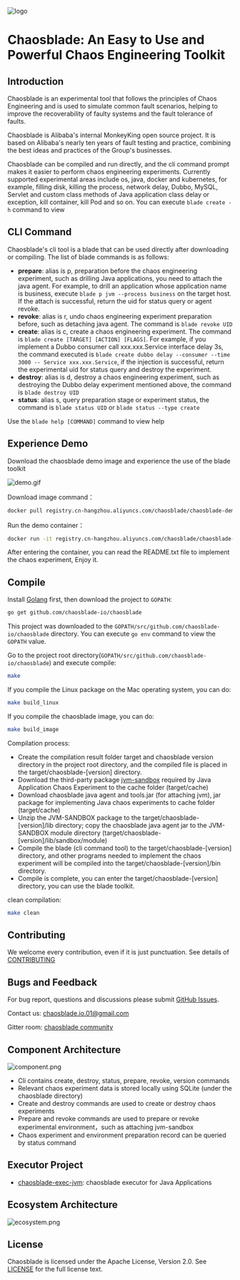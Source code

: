 ![logo](https://chaosblade.oss-cn-hangzhou.aliyuncs.com/doc/image/chaosblade-logo.png)  

# Chaosblade: An Easy to Use and Powerful Chaos Engineering Toolkit

## Introduction

Chaosblade is an experimental tool that follows the principles of Chaos Engineering and is used to simulate common fault scenarios, helping to improve the recoverability of faulty systems and the fault tolerance of faults.

Chaosblade is Alibaba's internal MonkeyKing open source project. It is based on Alibaba's nearly ten years of fault testing and practice, combining the best ideas and practices of the Group's businesses.

Chaosblade can be compiled and run directly, and the cli command prompt makes it easier to perform chaos engineering experiments. Currently supported experimental areas include os, java, docker and kubernetes, for example, filling disk, killing the process, network delay, Dubbo, MySQL, Servlet and custom class methods of Java application class delay or exception, kill container, kill Pod and so on. You can execute `blade create -h` command to view


## CLI Command

Chaosblade's cli tool is a blade that can be used directly after downloading or compiling. The list of blade commands is as follows:
* **prepare**: alias is p, preparation before the chaos engineering experiment, such as drilling Java applications, you need to attach the java agent. For example, to drill an application whose application name is business, execute `blade p jvm --process business` on the target host. If the attach is successful, return the uid for status query or agent revoke.
* **revoke**: alias is r, undo chaos engineering experiment preparation before, such as detaching java agent. The command is `blade revoke UID`
* **create**: alias is c, create a chaos engineering experiment. The command is `blade create [TARGET] [ACTION] [FLAGS]`. For example, if you implement a Dubbo consumer call xxx.xxx.Service interface delay 3s, the command executed is `blade create dubbo delay --consumer --time 3000 -- Service xxx.xxx.Service`, if the injection is successful, return the experimental uid for status query and destroy the experiment.
* **destroy**: alias is d, destroy a chaos engineering experiment, such as destroying the Dubbo delay experiment mentioned above, the command is `blade destroy UID`
* **status**: alias s, query preparation stage or experiment status, the command is `blade status UID` or `blade status --type create`

Use the `blade help [COMMAND]` command to view help


## Experience Demo
Download the chaosblade demo image and experience the use of the blade toolkit
  
![demo.gif](https://chaosblade.oss-cn-hangzhou.aliyuncs.com/agent/release/chaosblade-demo-0.0.1.gif)  

Download image command：
```bash
docker pull registry.cn-hangzhou.aliyuncs.com/chaosblade/chaosblade-demo:latest
```

Run the demo container：
```bash
docker run -it registry.cn-hangzhou.aliyuncs.com/chaosblade/chaosblade-demo:latest
```

After entering the container, you can read the README.txt file to implement the chaos experiment, Enjoy it.

## Compile
Install [Golang](https://golang.org/doc/install) first, then download the project to `GOPATH`:
```bash
go get github.com/chaosblade-io/chaosblade
```
This project was downloaded to the `GOPATH/src/github.com/chaosblade-io/chaosblade` directory. You can execute `go env` command to view the `GOPATH` value. 

Go to the project root directory(`GOPATH/src/github.com/chaosblade-io/chaosblade`) and execute compile:
```bash
make
```

If you compile the Linux package on the Mac operating system, you can do:
```bash
make build_linux
```

If you compile the chaosblade image, you can do:
```bash
make build_image
```

Compilation process:
* Create the compilation result folder target and chaosblade version directory in the project root directory, and the compiled file is placed in the target/chaosblade-[version] directory.
* Download the third-party package [jvm-sandbox](https://github.com/alibaba/jvm-sandbox/releases) required by Java Application Chaos Experiment to the cache folder (target/cache)
* Download chaosblade java agent and tools.jar (for attaching jvm), jar package for implementing Java chaos experiments to cache folder (target/cache)
* Unzip the JVM-SANDBOX package to the target/chaosblade-[version]/lib directory; copy the chaosblade java agent jar to the JVM-SANDBOX module directory (target/chaosblade-[version]/lib/sandbox/module)
* Compile the blade (cli command tool) to the target/chaosblade-[version] directory, and other programs needed to implement the chaos experiment will be compiled into the target/chaosblade-[version]/bin directory.
* Compile is complete, you can enter the target/chaosblade-[version] directory, you can use the blade toolkit.

clean compilation:
```bash
make clean
```

## Contributing
We welcome every contribution, even if it is just punctuation. See details of [CONTRIBUTING](CONTRIBUTING.md)

## Bugs and Feedback
For bug report, questions and discussions please submit [GitHub Issues](https://github.com/chaosblade-io/chaosblade/issues).

Contact us: chaosblade.io.01@gmail.com

Gitter room: [chaosblade community](https://gitter.im/chaosblade-io/community)


## Component Architecture 
![component.png](https://user-images.githubusercontent.com/3992234/58927455-2f8fe080-8781-11e9-9a5e-4e251b1e50f9.png)

* Cli contains create, destroy, status, prepare, revoke, version commands
* Relevant chaos experiment data is stored locally using SQLite (under the chaosblade directory)
* Create and destroy commands are used to create or destroy chaos experiments
* Prepare and revoke commands are used to prepare or revoke experimental environment，such as attaching jvm-sandbox
* Chaos experiment and environment preparation record can be queried by status command


## Executor Project
* [chaosblade-exec-jvm](https://github.com/chaosblade-io/chaosblade-exec-jvm): chaosblade executor for Java Applications


## Ecosystem Architecture
![ecosystem.png](https://chaosblade.oss-cn-hangzhou.aliyuncs.com/doc/image/ecosystem.png)


## License
Chaosblade is licensed under the Apache License, Version 2.0. See [LICENSE](LICENSE) for the full license text.
